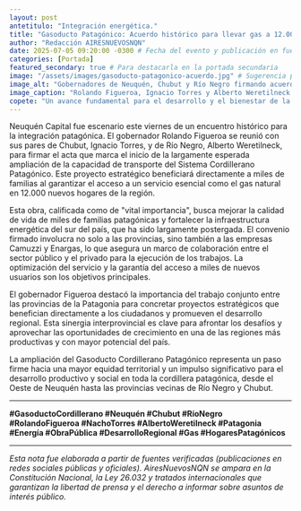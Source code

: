 ```yaml
---
layout: post
antetitulo: "Integración energética."
title: "Gasoducto Patagónico: Acuerdo histórico para llevar gas a 12.000 hogares."
author: "Redacción AIRESNUEVOSNQN"
date: 2025-07-05 09:20:00 -0300 # Fecha del evento y publicación en fuentes
categories: [Portada]
featured_secondary: true # Para destacarla en la portada secundaria
image: "/assets/images/gasoducto-patagonico-acuerdo.jpg" # Sugerencia para Portada (Secundarias): 400px de ancho x 300px de alto (proporción 4:3)
image_alt: "Gobernadores de Neuquén, Chubut y Río Negro firmando acuerdo de ampliación de gasoducto."
image_caption: "Rolando Figueroa, Ignacio Torres y Alberto Weretilneck firman acta para la ampliación del Sistema Cordillerano Patagónico."
copete: "Un avance fundamental para el desarrollo y el bienestar de la Patagonia se concretó hoy en Neuquén Capital. Los gobernadores Rolando Figueroa (Neuquén), Ignacio Torres (Chubut) y Alberto Weretilneck (Río Negro) sellaron el acuerdo que da inicio a la ampliación de la capacidad de transporte del Sistema Cordillerano Patagónico, una obra crucial que llevará gas a 12.000 nuevos hogares de la región."
---
```


Neuquén Capital fue escenario este viernes de un encuentro histórico para la integración patagónica. El gobernador Rolando Figueroa se reunió con sus pares de Chubut, Ignacio Torres, y de Río Negro, Alberto Weretilneck, para firmar el acta que marca el inicio de la largamente esperada ampliación de la capacidad de transporte del Sistema Cordillerano Patagónico. Este proyecto estratégico beneficiará directamente a miles de familias al garantizar el acceso a un servicio esencial como el gas natural en 12.000 nuevos hogares de la región.

Esta obra, calificada como de "vital importancia", busca mejorar la calidad de vida de miles de familias patagónicas y fortalecer la infraestructura energética del sur del país, que ha sido largamente postergada. El convenio firmado involucra no solo a las provincias, sino también a las empresas Camuzzi y Enargas, lo que asegura un marco de colaboración entre el sector público y el privado para la ejecución de los trabajos. La optimización del servicio y la garantía del acceso a miles de nuevos usuarios son los objetivos principales.

El gobernador Figueroa destacó la importancia del trabajo conjunto entre las provincias de la Patagonia para concretar proyectos estratégicos que benefician directamente a los ciudadanos y promueven el desarrollo regional. Esta sinergia interprovincial es clave para afrontar los desafíos y aprovechar las oportunidades de crecimiento en una de las regiones más productivas y con mayor potencial del país.

La ampliación del Gasoducto Cordillerano Patagónico representa un paso firme hacia una mayor equidad territorial y un impulso significativo para el desarrollo productivo y social en toda la cordillera patagónica, desde el Oeste de Neuquén hasta las provincias vecinas de Río Negro y Chubut.

---
**#GasoductoCordillerano #Neuquén #Chubut #RíoNegro #RolandoFigueroa #NachoTorres #AlbertoWeretilneck #Patagonia #Energía #ObraPública #DesarrolloRegional #Gas #HogaresPatagónicos**

---
*Esta nota fue elaborada a partir de fuentes verificadas (publicaciones en redes sociales públicas y oficiales). AiresNuevosNQN se ampara en la Constitución Nacional, la Ley 26.032 y tratados internacionales que garantizan la libertad de prensa y el derecho a informar sobre asuntos de interés público.*